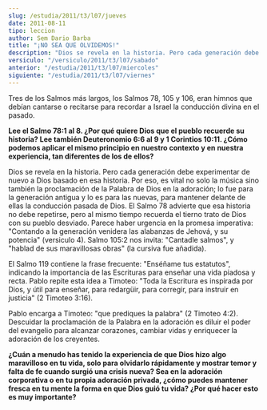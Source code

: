```yaml
---
slug: /estudia/2011/t3/l07/jueves
date: 2011-08-11
tipo: leccion
author: Sem Dario Barba
title: "¡NO SEA QUE OLVIDEMOS!"
description: "Dios se revela en la historia. Pero cada generación debe experimentar de nuevo  a Dios basado en esa historia. Por eso, es vital no solo la música sino también  la proclamación de la Palabra de Dios en la adoración..."
versiculo: "/versiculo/2011/t3/l07/sabado"
anterior: "/estudia/2011/t3/l07/miercoles"
siguiente: "/estudia/2011/t3/l07/viernes"
---
```


Tres de los Salmos más largos, los Salmos 78, 105 y 106, eran himnos que debían cantarse o recitarse para recordar a Israel la conducción divina en el pasado.

**Lee el Salmo 78:1 al 8. ¿Por qué quiere Dios que el pueblo recuerde su historia? Lee también Deuteronomio 6:6 al 9 y 1 Corintios 10:11. ¿Cómo podemos aplicar el mismo principio en nuestro contexto y en nuestra experiencia, tan diferentes de los de ellos?**

Dios se revela en la historia. Pero cada generación debe experimentar de nuevo a Dios basado en esa historia. Por eso, es vital no solo la música sino también la proclamación de la Palabra de Dios en la adoración; lo fue para la generación antigua y lo es para las nuevas, para mantener delante de ellas la conducción pasada de Dios. El Salmo 78 advierte que esa historia no debe repetirse, pero al mismo tiempo recuerda el tierno trato de Dios con su pueblo desviado. Parece haber urgencia en la promesa imperativa: "Contando a la generación venidera las alabanzas de Jehová, y su potencia" (versiculo 4). Salmo 105:2 nos invita: "Cantadle salmos", y "hablad de sus maravillosas obras" (la cursiva fue añadida).

El Salmo 119 contiene la frase frecuente: "Enséñame tus estatutos", indicando la importancia de las Escrituras para enseñar una vida piadosa y recta. Pablo repite esta idea a Timoteo: "Toda la Escritura es inspirada por Dios, y útil para enseñar, para redargüir, para corregir, para instruir en justicia" (2 Timoteo 3:16).

Pablo encarga a Timoteo: "que prediques la palabra" (2 Timoteo 4:2). Descuidar la proclamación de la Palabra en la adoración es diluir el poder del evangelio para alcanzar corazones, cambiar vidas y enriquecer la adoración de los creyentes.

**¿Cuán a menudo has tenido la experiencia de que Dios hizo algo maravilloso en tu vida, solo para olvidarlo rápidamente y mostrar temor y falta de fe cuando surgió una crisis nueva? Sea en la adoración corporativa o en tu propia adoración privada, ¿cómo puedes mantener fresca en tu mente la forma en que Dios guió tu vida? ¿Por qué hacer esto es muy importante?**
